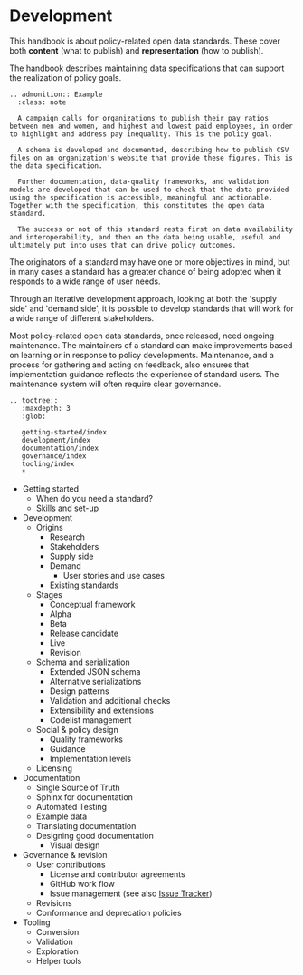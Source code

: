 # Development

This handbook is about policy-related open data standards. These cover both **content** (what to publish) and **representation** (how to publish). 

The handbook describes maintaining data specifications that can support the realization of policy goals. 

```eval_rst
.. admonition:: Example
  :class: note

  A campaign calls for organizations to publish their pay ratios between men and women, and highest and lowest paid employees, in order to highlight and address pay inequality. This is the policy goal. 

  A schema is developed and documented, describing how to publish CSV files on an organization's website that provide these figures. This is the data specification. 

  Further documentation, data-quality frameworks, and validation models are developed that can be used to check that the data provided using the specification is accessible, meaningful and actionable. Together with the specification, this constitutes the open data standard. 

  The success or not of this standard rests first on data availability and interoperability, and then on the data being usable, useful and ultimately put into uses that can drive policy outcomes. 

```

The originators of a standard may have one or more objectives in mind, but in many cases a standard has a greater chance of being adopted when it responds to a wide range of user needs. 

Through an iterative development approach, looking at both the 'supply side' and 'demand side', it is possible to develop standards that will work for a wide range of different stakeholders. 

Most policy-related open data standards, once released, need ongoing maintenance. The maintainers of a standard can make improvements based on learning or in response to policy developments. Maintenance, and a process for gathering and acting on feedback, also ensures that implementation guidance reflects the experience of standard users. The maintenance system will often require clear governance.

```eval_rst
.. toctree::
   :maxdepth: 3
   :glob:

   getting-started/index
   development/index
   documentation/index
   governance/index
   tooling/index
   *

```


* Getting started
  * When do you need a standard?
  * Skills and set-up
* Development
  * Origins
    * Research
    * Stakeholders
    * Supply side
    * Demand
      * User stories and use cases
    * Existing standards
  * Stages 
    * Conceptual framework
    * Alpha
    * Beta
    * Release candidate
    * Live
    * Revision
  * Schema and serialization
    * Extended JSON schema
    * Alternative serializations
    * Design patterns
    * Validation and additional checks
    * Extensibility and extensions
    * Codelist management
  * Social & policy design
    * Quality frameworks
    * Guidance
    * Implementation levels
  * Licensing
* Documentation 
  * Single Source of Truth
  * Sphinx for documentation
  * Automated Testing
  * Example data
  * Translating documentation
  * Designing good documentation 
    * Visual design
* Governance & revision
  * User contributions
    * License and contributor agreements
    * GitHub work flow
    * Issue management (see also [Issue Tracker](pattern-issue-tracker))
  * Revisions
  * Conformance and deprecation policies
* Tooling
  * Conversion
  * Validation
  * Exploration
  * Helper tools


